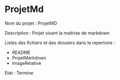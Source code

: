 # ProjetMd

Nom du projet : ProjetMD

Description : Projet visant la maitrise de markdown



Listes des fichiers et des dossiers dans le repertoire : 

* README
* ProjetMarkdown
* ImageRelative

Etat : Termine